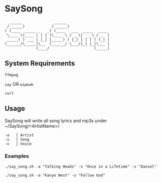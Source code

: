 # SaySong
```
  ______              ______
 / _____)            / _____)
( (____  _____ _   _( (____   ___  ____   ____
 \____ \(____ | | | |\____ \ / _ \|  _ \ / _  |
 _____) ) ___ | |_| |_____) ) |_| | | | ( (_| |
(______/\_____|\__  (______/ \___/|_| |_|\___ |
              (____/                    (_____|
```

## System Requirements

`ffmpeg`

`say` OR `espeak`

`curl`

## Usage

SaySong will write all song lyrics and mp3s under ~/SaySong/\<ArtistName\>/

```
-a   | Artist
-s   | Song
-v   | Voice
```

### Examples

    ./say_song.sh -a "Talking Heads" -s "Once in a Lifetime" -v "Daniel"

    ./say_song.sh -a "Kanye West" -s "Follow God"
